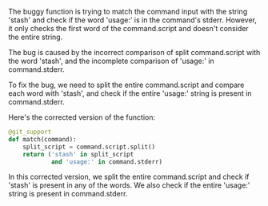 The buggy function is trying to match the command input with the string 'stash' and check if the word 'usage:' is in the command's stderr. However, it only checks the first word of the command.script and doesn't consider the entire string.

The bug is caused by the incorrect comparison of split command.script with the word 'stash', and the incomplete comparison of 'usage:' in command.stderr.

To fix the bug, we need to split the entire command.script and compare each word with 'stash', and check if the entire 'usage:' string is present in command.stderr.

Here's the corrected version of the function:

```python
@git_support
def match(command):
    split_script = command.script.split()
    return ('stash' in split_script
            and 'usage:' in command.stderr)
```

In this corrected version, we split the entire command.script and check if 'stash' is present in any of the words. We also check if the entire 'usage:' string is present in command.stderr.